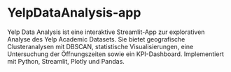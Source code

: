 # YelpDataAnalysis-app
Yelp Data Analysis ist eine interaktive Streamlit-App zur explorativen Analyse des Yelp Academic Datasets. Sie bietet geografische Clusteranalysen mit DBSCAN, statistische Visualisierungen, eine Untersuchung der Öffnungszeiten sowie ein KPI-Dashboard. Implementiert mit Python, Streamlit, Plotly und Pandas.
